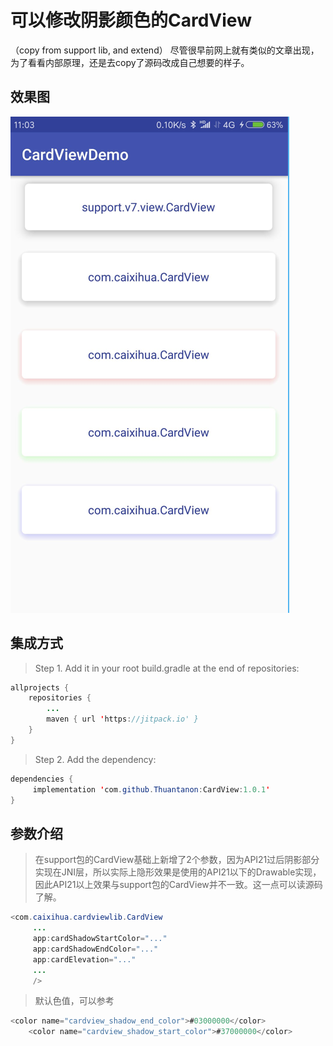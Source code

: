 # 可以修改阴影颜色的CardView
（copy from support lib, and extend）
尽管很早前网上就有类似的文章出现，为了看看内部原理，还是去copy了源码改成自己想要的样子。

  
  
## 效果图

![效果图](https://github.com/Thuantanon/CardView/blob/master/image/demo.png)

## 集成方式
> Step 1. Add it in your root build.gradle at the end of repositories:
```Java
allprojects {
	repositories {
		...
		maven { url 'https://jitpack.io' }
	}
}
```
> Step 2. Add the dependency:
```Java
dependencies {
	 implementation 'com.github.Thuantanon:CardView:1.0.1'
}
```
## 参数介绍
> 在support包的CardView基础上新增了2个参数，因为API21过后阴影部分实现在JNI层，所以实际上隐形效果是使用的API21以下的Drawable实现，因此API21以上效果与support包的CardView并不一致。这一点可以读源码了解。
```Java
<com.caixihua.cardviewlib.CardView
     ...
     app:cardShadowStartColor="..."
     app:cardShadowEndColor="..."
     app:cardElevation="..."
     ...
     />
```
> 默认色值，可以参考
```Java
<color name="cardview_shadow_end_color">#03000000</color>
    <color name="cardview_shadow_start_color">#37000000</color>
```



